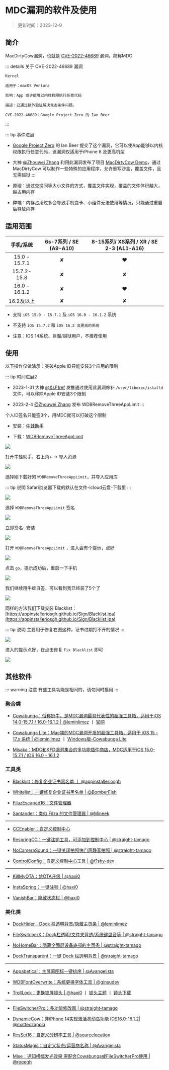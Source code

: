 # MDC漏洞的软件及使用

> 更新时间：2023-12-9


## 简介

MacDirtyCow漏洞，也就是 [CVE-2022-46689](https://support.apple.com/zh-cn/HT213532) 漏洞，简称MDC

::: details 关于 CVE-2022-46689 漏洞
```
Kernel

适用于：macOS Ventura

影响：App 或许能够以内核权限执行任意代码

描述：已通过额外验证解决竞态条件问题。

CVE-2022-46689：Google Project Zero 的 Ian Beer
```
:::

::: tip 事件进展
* [Google Project Zero](https://github.com/googleprojectzero) 的 Ian Beer 提交了这个漏洞，它可以使App能够以内核权限执行任意代码，该漏洞仅适用于iPhone 8 及更高机型

* 大神 [@Zhouwei Zhang](https://twitter.com/Zhouwei) 利用此漏洞发布了项目 [MacDirtyCow Demo](https://github.com/zhuowei/MacDirtyCowDemo)，通过 MacDirtyCow 可以制作一些特殊的应用程序，允许重写沙盒，覆盖文件，且无需越狱
:::


* 原理：通过交换同等大小文件的方式，覆盖文件实现，覆盖的文件体积越大，越占用内存

* 弊端：内存占用过多会导致手机变卡、小组件无法使用等情况，只能通过重启后释放内存


## 适用范围


| 手机/系统 | 6s-7系列 / SE (A9-A10) | 8-15系列/ XS系列 / XR / SE 2-3 (A11-A16) |
| :-: | :-: | :-: |
| 15.0 - 15.7.1 | ✘ | :heart: |
| 15.7.2-15.8 | ✘ | ✘ |
| 16.0 - 16.1.2 | ✘ | :heart: |
| 16.2及以上 | ✘ | ✘ |


* 支持 `iOS 15.0 - 15.7.1` 及 `iOS 16.0 - 16.1.2` 系统

* 不支持 `iOS 15.7.2` 和 `iOS 16.2 及更高的系统`

* 注意：IOS 14系统、巨魔/越狱用户，不推荐使用



## 使用

以下操作仅做演示：突破Apple ID只能安装3个应用的限制


::: tip 时间进展2
* 2023-1-31 大神 [@XsF1ref](https://twitter.com/XsF1ref) 发推通过使用此漏洞修补 `/user/libexec/istalld` 文件，可以移除Apple ID安装3个限制

* 2023-2-4 [@Zhouwei Zhang](https://twitter.com/Zhouwei) 发布 WDBRemoveThreeAppLimit
:::

个人ID签名只能签3个，用MDC就可以打破这个限制


* 安装：[牛蛙助手](./sign/bullfrog.md)


* 下载：[WDBRemoveThreeAppLimit](https://github.com/zhuowei/WDBRemoveThreeAppLimit/releases)

![](/MDC/MDC-01.png)



打开牛蛙助手，右上角+ -> 导入资源


![](/MDC/MDC-02.png)


选择刚下载好的 `WDBRemoveThreeAppLimit`，并导入应用库

::: tip 说明
Safari浏览器下载的默认在文件-icloud云盘-下载里
:::

![](/MDC/MDC-03.png)


选择 `WDBRemoveThreeAppLimit` 签名

![](/MDC/MDC-04.png)


立即签名- 安装

![](/MDC/MDC-05.png)


打开 `WDBRemoveThreeAppLimit` ，进入会有个提示，点好

![](/MDC/MDC-06.png)

点击 `go`，提示成功后，重启一下手机

![](/MDC/MDC-07.png)

我们继续用牛蛙自签，可以看到我已经装了5个了

![](/MDC/MDC-08.png)



同样的方法我们下载安装 Blacklist：[https://appinstalleriosgh.github.io/Sign/Blacklist.ipa](https://appinstalleriosgh.github.io/Sign/Blacklist.ipa)


::: tip 说明
主要用于修复右图这种，证书过期打不开的情况
:::

![](/MDC/MDC-09.png)

进入的提示点好，在点击修复 `Fix Blacklist` 即可

![](/MDC/MDC-10.png)




## 其他软件

::: warning 注意
有些工具功能是相同的，请勿同时启用
:::


### 聚合类


* [Cowabunga：俗称奶牛，是MDC漏洞最具代表性的超强工具箱，适用于iOS 14.0-15.7.1 / 16.0-16.1.2 | @leminlimez](https://github.com/leminlimez/Cowabunga/releases) 丨 [官网](https://cowabun.ga/)

* [Cowabunga Lite：Mac端的MDC漏洞开发的超强工具箱，适用于 iOS 15 - 17.x 系统 | @leminlimez](https://github.com/leminlimez/CowabungaLite/releases) 丨 [Windows版-Cowabunga Lite](https://github.com/Avangelista/CowabungaLiteWindows)

* [Misaka：MDC和KFD漏洞集合的多功能插件商店，MDC适用于iOS 15.0-15.7.1 / iOS 16.0 - 16.1.2](https://github.com/straight-tamago/misaka/releases)


### 工具类

* [Blacklist：修复企业证书黑名单 丨 @appinstalleriosgh](https://appinstalleriosgh.github.io/Sign/Blacklist.ipa)

* [Whitelist：一键修复企业证书黑名单 | @BomberFish](https://github.com/BomberFish/Whitelist/releases)

* [FilazEscaped16：文件管理器](https://basvtdevelopments.com/filzaescaped)

* [Santander：类似 Filza 的文件管理器 | @Mineek](https://github.com/34306/iPA/releases/tag/Santander_iPA)

---

* [CCEnabler：自定义控制中心](https://www.123pan.com/s/3LWcVv-b7zrh.html)

* [RespringCC：一键注销工具，可添加到控制中心 | @straight-tamago](https://github.com/straight-tamago/RespringCC/releases)

* [NoCameraSound：一键关闭拍照快门声静音拍照 | @straight-tamago](https://github.com/straight-tamago/NoCameraSound/releases)

* [ControlConfig：自定义控制中心工具 | @f1shy-dev](https://github.com/BomberFish/ControlConfig/releases)

---

* [KillMyOTA：禁OTA升级 | @haxi0](https://github.com/haxi0/KillMyOTA)

* [InstaSpring：一键注销 | @haxi0](https://github.com/haxi0/InstaSpring)

* [VanishBar：隐藏状态栏 | @haxi0](https://github.com/haxi0/VanishBar)






### 美化类



* [DockHider：Dock 栏透明背景/隐藏主页条 | @leminlimez](https://github.com/leminlimez/DockHider/releases)

* [FileSwitcherX：Dock栏透明/文件夹背透/系统键盘音等 | @straight-tamago](https://github.com/straight-tamago/FileSwitcherX/releases)

* [NoHomeBar：隐藏全面屏设备底部的主页条 | @straight-tamago](https://github.com/straight-tamago/NoHomeBar/releases)

* [DockTransparent：一键 Dock 栏透明背景 | @straight-tamago](https://github.com/straight-tamago/DockTransparent/releases)

---

* [Appabetical：主屏幕图标一键排序 | @Avangelista ](https://github.com/Avangelista/Appabetical/releases)

* [WDBFontOverwrite：系统更换字体工具 | @ginsudev](https://github.com/ginsudev/WDBFontOverwrite/releases)

* [TrollLock：更换锁屏锁头  | @haxi0](https://github.com/haxi0/TrollLock-Reborn) 丨 [锁头主题](https://github.com/YangJiiii/trolllock) 丨 [锁头下载](http://www.lockstore.top/)

---

* [FileSwitcherPro：多功能修改器 | @straight-tamago](https://github.com/straight-tamago/FileSwitcherPro)

* [DynamicCow：非iPhone 14实现激活灵动岛功能 IOS16.0-16.1.2| @matteozappia](https://github.com/matteozappia/DynamicCow/releases)

* [ResSet16：自定义分辨率工具 | @sourcelocation](https://github.com/sourcelocation/ResSet16/releases)

* [StatusMagic：自定义状态/运营商名称 | @Avangelista](https://github.com/Avangelista/StatusMagic/releases)

* [Mise：通知横幅发光效果 需配合Cowabunga或FileSwitcherPro使用 | @roeegh](https://github.com/roeegh/Mise/releases)







